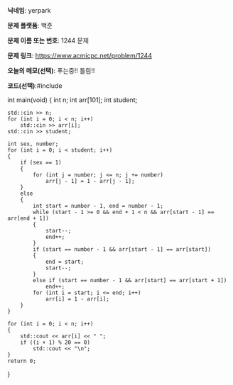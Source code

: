**닉네임**: yerpark

**문제 플랫폼**: 백준

**문제 이름 또는 번호**: 1244 문제

**문제 링크**: https://www.acmicpc.net/problem/1244

**오늘의 메모(선택)**: 푸는중!! 틀림!! 

**코드(선택)**:#include <iostream>

int main(void)
{
    int n;
    int arr[101];
    int student;
    
    std::cin >> n;
    for (int i = 0; i < n; i++)
        std::cin >> arr[i];
    std::cin >> student;
    
    int sex, number;
    for (int i = 0; i < student; i++)
    {
        if (sex == 1)
        {
            for (int j = number; j <= n; j += number)
                arr[j - 1] = 1 - arr[j - 1];
        }
        else
        {
            int start = number - 1, end = number - 1;
            while (start - 1 >= 0 && end + 1 < n && arr[start - 1] == arr[end + 1])
            {
                start--;
                end++;
            }
            if (start == number - 1 && arr[start - 1] == arr[start])
            {
                end = start;
                start--;
            }
            else if (start == number - 1 && arr[start] == arr[start + 1])
                end++;
            for (int i = start; i <= end; i++)
                arr[i] = 1 - arr[i];
        }
    }

    for (int i = 0; i < n; i++)
    {
        std::cout << arr[i] << " ";
        if ((i + 1) % 20 == 0)
            std::cout << "\n";
    }
    return 0;
}